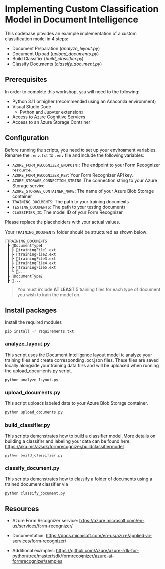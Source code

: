 # Implementing Custom Classification Model in Document Intelligence

This codebase provides an example implementation of a custom classification model in 4 steps:

- Document Preparation (_analyze_layout.py_)
- Document Upload (_upload_documents.py_)
- Build Classifier (_build_classifier.py_)
- Classify Documents (_classify_document.py_)

## Prerequisites

In order to complete this workshop, you will need to the following:

- Python 3.11 or higher (recommended using an Anaconda environment)
- Visual Studio Code
  - Python and Jupyter extensions
- Access to Azure Cognitive Services
- Access to an Azure Storage Container

## Configuration

Before running the scripts, you need to set up your environment variables. Rename the `.env.txt` to `.env` file and include the following variables:

- `AZURE_FORM_RECOGNIZER_ENDPOINT`: The endpoint to your Form Recognizer resource.
- `AZURE_FORM_RECOGNIZER_KEY`: Your Form Recognizer API key.
- `AZURE_STORAGE_CONNECTION_STRING`: The connection string to your Azure Storage service
- `AZURE_STORAGE_CONTAINER_NAME`: The name of your Azure Blob Storage container
- `TRAINING_DOCUMENTS`: The path to your training documents
- `TESTING_DOCUMENTS`: The path to your testing documents
- `CLASSIFIER_ID`: The model ID of your Form Recognizer

Please replace the placeholders with your actual values.  
<br/>
Your `TRAINING_DOCUMENTS` folder should be structured as shown below:
```
📂TRAINING_DOCUMENTS
 ┣ 📂DocumentType1
 ┃ ┣ 📜trainingFile1.ext
 ┃ ┣ 📜trainingFile2.ext
 ┃ ┣ 📜trainingFile3.ext
 ┃ ┣ 📜trainingFile4.ext
 ┃ ┣ 📜trainingFile5.ext
 ┃ ┗ 📜...
 ┣ 📂DocumentType2
 ┣ 📂...
```
> You must include **AT LEAST** 5 training files for each type of document you wish to train the model on.

## Install packages

Install the required modules
```bash
pip install -r requirements.txt
```

### analyze_layout.py

This script uses the Document Intelligence layout model to analyze your training files and create corresponding .ocr.json files.
These files are saved locally alongside your training data files and will be uploaded when running the upload_documents.py script.

```bash
python analyze_layout.py
```

### upload_documents.py

This script uploads labeled data to your Azure Blob Storage container.

```bash
python upload_documents.py
```

### build_classifier.py

This scripts demonstrates how to build a classifier model. More details on building a classifier and labeling your data can be found here: https://aka.ms/azsdk/formrecognizer/buildclassifiermodel

```bash
python build_classifier.py
```

### classify_document.py

This scripts demonstrates how to classify a folder of documents using a trained document classifier via 

```bash
python classify_document.py
```

## Resources
- Azure Form Recognizer service: https://azure.microsoft.com/en-us/services/form-recognizer/

- Documentation: https://docs.microsoft.com/en-us/azure/applied-ai-services/form-recognizer/

- Additional examples: https://github.com/Azure/azure-sdk-for-python/tree/master/sdk/formrecognizer/azure-ai-formrecognizer/samples
